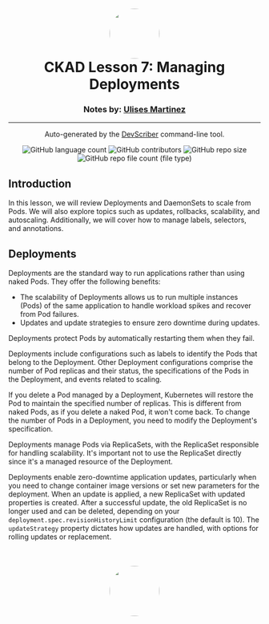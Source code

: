 <h1 align="center" style="border-bottom: none">
    <a href="https://github.com/mx-ulises/certification-prep-cka-ckad" target="_blank">
        <img alt="" src="https://github.com/mx-ulises/certification-prep-cka-ckad/blob/main/assets/notes-logo.png?raw=true" style="border-radius: 50%; height: 100px;">
    </a>
    <br>
    CKAD Lesson 7: Managing Deployments
</h1>
<h3 align="center" style="border-bottom: none">
    Notes by: <a href="https://github.com/mx-ulises" target="_blank">Ulises Martinez</a>
</h3>
<hr />

<p align="center">
    Auto-generated by the <a href="https://github.com/WhitneyLampkin/devscriber" target="_blank">DevScriber</a> command-line tool.
</p>

<div align="center">

![GitHub language count](https://img.shields.io/github/languages/count/mx-ulises/certification-prep-cka-ckad?label=Languages)
![GitHub contributors](https://img.shields.io/github/contributors/mx-ulises/certification-prep-cka-ckad?label=Contributors&color=yellow)
![GitHub repo size](https://img.shields.io/github/repo-size/mx-ulises/certification-prep-cka-ckad?label=Repo%20Size&color=teal)
![GitHub repo file count (file type)](https://img.shields.io/github/directory-file-count/mx-ulises/certification-prep-cka-ckad?label=Files&color=purple)

</div>

## Introduction

In this lesson, we will review Deployments and DaemonSets to scale from Pods. We will also explore topics such as updates, rollbacks, scalability, and autoscaling. Additionally, we will cover how to manage labels, selectors, and annotations.

## Deployments

Deployments are the standard way to run applications rather than using naked Pods. They offer the following benefits:

- The scalability of Deployments allows us to run multiple instances (Pods) of the same application to handle workload spikes and recover from Pod failures.
- Updates and update strategies to ensure zero downtime during updates.

Deployments protect Pods by automatically restarting them when they fail.

Deployments include configurations such as labels to identify the Pods that belong to the Deployment. Other Deployment configurations comprise the number of Pod replicas and their status, the specifications of the Pods in the Deployment, and events related to scaling.

If you delete a Pod managed by a Deployment, Kubernetes will restore the Pod to maintain the specified number of replicas. This is different from naked Pods, as if you delete a naked Pod, it won't come back. To change the number of Pods in a Deployment, you need to modify the Deployment's specification.

Deployments manage Pods via ReplicaSets, with the ReplicaSet responsible for handling scalability. It's important not to use the ReplicaSet directly since it's a managed resource of the Deployment.

Deployments enable zero-downtime application updates, particularly when you need to change container image versions or set new parameters for the deployment. When an update is applied, a new ReplicaSet with updated properties is created. After a successful update, the old ReplicaSet is no longer used and can be deleted, depending on your `deployment.spec.revisionHistoryLimit` configuration (the default is 10). The `updateStrategy` property dictates how updates are handled, with options for rolling updates or replacement.

<p align="center" style="border-bottom: none; margin-top: 50px;">
    <a href="https://github.com/mx-ulises/certification-prep-cka-ckad" target="_blank">
        <img alt="" src="https://github.com/mx-ulises/certification-prep-cka-ckad/blob/main/assets/notes-logo.png?raw=true" style="border-radius: 50%; height: 100px;">
    </a>
</p>
